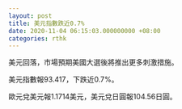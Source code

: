 ```yaml
---
layout: post
title: 美元指數跌近0.7%
date: 2020-11-04 06:15:03.000000000 +08:00
categories: rthk
---
```


美元回落，市場預期美國大選後將推出更多刺激措施。

美元指數報93.417，下跌近0.7%。

歐元兌美元報1.1714美元，美元兌日圓報104.56日圓。
